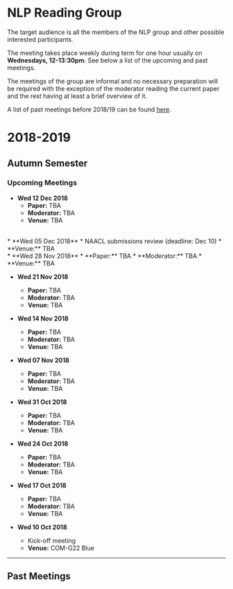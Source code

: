 # NLP Reading Group

The target audience is all the members of the NLP group and other possible interested participants.

The meeting takes place weekly during term for one hour usually on **Wednesdays, 12-13:30pm**. See below a list of the upcoming and past meetings.

The meetings of the group are informal and no necessary preparation will be required with the exception of the moderator reading the current paper and the rest having at least a brief overview of it.

A list of past meetings before 2018/19 can be found [here](https://www.sheffield.ac.uk/dcs/research/groups/nlp#tab05).




2018-2019
=========

## Autumn Semester


### Upcoming Meetings


* **Wed 12 Dec 2018**
	 * **Paper:** TBA
	 * **Moderator:** TBA
	 * **Venue:** TBA
<br>
*  **Wed 05 Dec 2018**
	* NAACL submissions review (deadline: Dec 10)
	* **Venue:** TBA 
<br>
* **Wed 28 Nov 2018**
	* **Paper:** TBA
	* **Moderator:** TBA
	* **Venue:** TBA

* **Wed 21 Nov 2018**
	* **Paper:** TBA
	* **Moderator:** TBA
	* **Venue:** TBA

* **Wed 14 Nov 2018**
	* **Paper:** TBA
	* **Moderator:** TBA
	* **Venue:** TBA

* **Wed 07 Nov 2018**
	* **Paper:** TBA
	* **Moderator:** TBA
	* **Venue:** TBA

* **Wed 31 Oct 2018**
	* **Paper:** TBA
	* **Moderator:** TBA
	* **Venue:** TBA

* **Wed 24 Oct 2018** 
	* **Paper:** TBA
	* **Moderator:** TBA
	* **Venue:** TBA

* **Wed 17 Oct 2018**
	* **Paper:** TBA
	* **Moderator:** TBA
	* **Venue:** TBA

* **Wed 10 Oct 2018**
	* Kick-off meeting 
	* **Venue:** COM-G22 Blue

-----

Past Meetings
---------------






